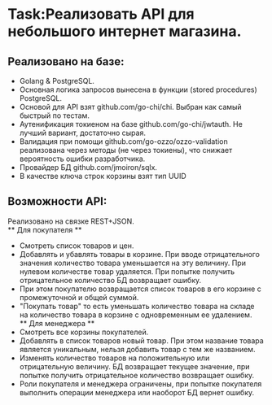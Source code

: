 # Task:Реализовать API для небольшого интернет магазина.

## Реализовано на базе:
*   Golang & PostgreSQL.
*   Основная логика запросов вынесена в функции (stored procedures) PostgreSQL.
*   Основой для API взят github.com/go-chi/chi. Выбран как самый быстрый по тестам.
*   Аутенификация токиеном на базе github.com/go-chi/jwtauth. Не лучший вариант, достаточно сырая.
*   Валидация при помощи github.com/go-ozzo/ozzo-validation реализована через методы (не через токиены), что снижает вероятность ошибки разработчика.
*   Провайдер БД github.com/jmoiron/sqlx.
*   В качестве ключа строк корзины взят тип UUID

## Возможности API:
Реализовано на связке REST+JSON. \
** Для покупателя **
*   Смотреть список товаров и цен.
*   Добавлять и убавлять товары в корзине. При вводе отрицательного значения количество товара уменьшается на эту величину. При нулевом количестве товар удаляется. При попытке получить отрицательное количество БД возвращает ошибку.
*   При этом покупателю возвращается список товаров в его корзине с промежуточной и общей суммой.
*   "Покупать товар" то есть уменьшать количество товара на складе на количество товара в корзине с одновременным ее удалением. \
** Для менеджера **
*   Смотреть все корзины покупателей.
*   Добавлять в список товаров новый товар. При этом название товара является уникальным, нельзя добавить товар с тем же названием.
*   Изменять количество товаров на положительную или отрицательную величину. БД возвращает текущее значение, при попытке получить отрицательное количество возвращает ошибку.
*   Роли покупателя и менеджера ограничены, при попытке покупателя выполнить операции менеджера или наоборот БД вернет ошибку.



